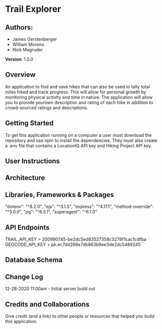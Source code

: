 # Trail Explorer

## Authors:
* James Gerstenberger
* William Moreno
* Nick Magruder

**Version**: 1.0.0

## Overview
An application to find and save hikes that can also be used to tally total miles hiked and track progress. This will allow for personal growth by monitoring physical activity and time in nature. The application will allow you to provide yourown description and rating of each hike in addition to crowd-sourced ratings and descriptions.

## Getting Started
<!-- What are the steps that a user must take in order to build this app on their own machine and get it running? -->
To get this application running on a computer a user must download the repository and use npm to install the dependencies. They must also create a .env file that contains a LocationIQ API key and Hiking Project API key. 

## User Instructions

## Architecture
<!-- Provide a detailed description of the application design. What technologies (languages, libraries, etc) you're using, and any other relevant design information. -->

## Libraries, Frameworks & Packages
  "dotenv": "^8.2.0",
  "ejs": "^3.1.5",
  "express": "^4.17.1",
  "method-override": "^3.0.0",
  "pg": "^8.5.1",
  "superagent": "^6.1.0"

## API Endpoints
TRAIL_API_KEY = 200990745-be2dc5ed83527358c3279f1cac1cdfba
GEOCODE_API_KEY = pk.ec7dd268e7db863b8ee3de2dc5489245

## Database Schema

## Change Log
12-28-2020 11:00am - Initial server build out

## Credits and Collaborations
Give credit (and a link) to other people or resources that helped you build this application.
